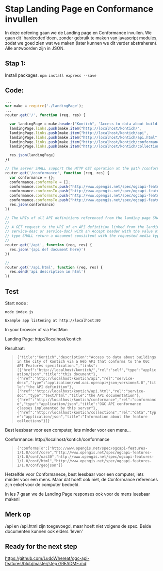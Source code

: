 # Stap Landing Page en Conformance invullen

In deze oefening gaan we de Landing page en Conformance invullen.
We gaan dit 'hardcoded'doen, zonder gebruik te maken van javascript modules, zodat we goed zien wat we maken (later kunnen we dit verder abstraheren). Alle antwoorden zijn in JSON.


## Stap 1:
Install packages. `npm install express --save`

## Code:

```javascript
...
var make = require('./landingPage');
...
router.get('/', function (req, res) {

  var landingPage = make.header("Kontich", "Access to data about buildings in the city of Kontich via a Web API that conforms to the OGC API Features specification.");
  landingPage.links.push(make.item("http://localhost/kontich/",            "self",         "application/json", "this document"));
  landingPage.links.push(make.item("http://localhost/kontich/api",         "service-desc", "application/vnd.oai.openapi+json;version=3.0", "the API definition"));
  landingPage.links.push(make.item("http://localhost/kontich/api.html",    "service-doc",  "text/html",        "the API documentation"));
  landingPage.links.push(make.item("http://localhost/kontich/conformance", "conformance",  "application/json", "OGC API conformance classes implemented by this server"));
  landingPage.links.push(make.item("http://localhost/kontich/collections", "data",         "application/json", "Information about the feature collections"));

  res.json(landingPage)
})

// The server SHALL support the HTTP GET operation at the path /conformance.
router.get('/conformance', function (req, res) {
  var conformance = {};
  conformance.conformsTo = [];
  conformance.conformsTo.push("http://www.opengis.net/spec/ogcapi-features-1/1.0/conf/core");
  conformance.conformsTo.push("http://www.opengis.net/spec/ogcapi-features-1/1.0/conf/oas30");
  conformance.conformsTo.push("http://www.opengis.net/spec/ogcapi-features-1/1.0/conf/html");
  conformance.conformsTo.push("http://www.opengis.net/spec/ogcapi-features-1/1.0/conf/geojson");
  res.json(conformance)
})

// The URIs of all API definitions referenced from the landing page SHALL support the HTTP GET method.
//
// A GET request to the URI of an API definition linked from the landing page (link relations
// service-desc or service-doc) with an Accept header with the value of the link property 
// type SHALL return a document consistent with the requested media type.
//
router.get('/api', function (req, res) {
  res.json('{api def document here}')
})

// 
router.get('/api.html', function (req, res) {
  res.send('api description in html')
})

```

## Test

Start node :

```
node index.js
```

`Example app listening at http://localhost:80`

In your browser of via PostMan

Landing Page:
http://localhost/kontich

Resultaat:

> `{"title":"Kontich","description":"Access to data about buildings in the city of Kontich via a Web API that conforms to the OGC API Features specification.","links":[{"href":"http://localhost/kontich/","rel":"self","type":"application/json","title":"this document"},{"href":"http://localhost/kontich/api","rel":"service-desc","type":"application/vnd.oai.openapi+json;version=3.0","title":"the API definition"},{"href":"http://localhost/kontich/api.html","rel":"service-doc","type":"text/html","title":"the API documentation"},{"href":"http://localhost/kontich/conformance","rel":"conformance","type":"application/json","title":"OGC API conformance classes implemented by this server"},{"href":"http://localhost/kontich/collections","rel":"data","type":"application/json","title":"Information about the feature collections"}]}`

Best leesbaar voor een computer, iets minder voor een mens...

Conformance:
http://localhost/kontich/conformance

> `{"conformsTo":["http://www.opengis.net/spec/ogcapi-features-1/1.0/conf/core","http://www.opengis.net/spec/ogcapi-features-1/1.0/conf/oas30","http://www.opengis.net/spec/ogcapi-features-1/1.0/conf/html","http://www.opengis.net/spec/ogcapi-features-1/1.0/conf/geojson"]}`

Hetzelfde voor Conformanece, best leesbaar voor een computer, iets minder voor een mens. Maar dat hoeft ook niet, de Conformance references zijn enkel voor de computer bedoeld.

In les 7 gaan we de Landing Page responses ook voor de mens leesbaar maken!

## Merk op
/api en /api.html zijn toegevoegd, maar hoeft niet volgens de spec. Beide documenten kunnen ook elders 'leven'

## Ready for the next step
https://github.com/LudoWhereat/ogc-api-features/blob/master/step7/README.md
